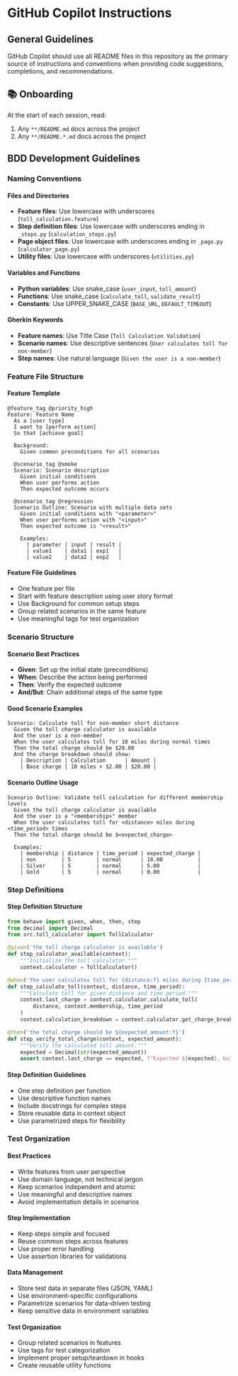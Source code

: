 # GitHub Copilot Instructions

## General Guidelines

GitHub Copilot should use all README files in this repository as the primary source of instructions and conventions when providing code suggestions, completions, and recommendations.

## 📚 Onboarding

At the start of each session, read:
1. Any `**/README.md` docs across the project
2. Any `**/README.*.md` docs across the project

## BDD Development Guidelines

### Naming Conventions

#### Files and Directories
- **Feature files**: Use lowercase with underscores (`toll_calculation.feature`)
- **Step definition files**: Use lowercase with underscores ending in `_steps.py` (`calculation_steps.py`)
- **Page object files**: Use lowercase with underscores ending in `_page.py` (`calculator_page.py`)
- **Utility files**: Use lowercase with underscores (`utilities.py`)

#### Variables and Functions
- **Python variables**: Use snake_case (`user_input`, `toll_amount`)
- **Functions**: Use snake_case (`calculate_toll`, `validate_result`)
- **Constants**: Use UPPER_SNAKE_CASE (`BASE_URL`, `DEFAULT_TIMEOUT`)

#### Gherkin Keywords
- **Feature names**: Use Title Case (`Toll Calculation Validation`)
- **Scenario names**: Use descriptive sentences (`User calculates toll for non-member`)
- **Step names**: Use natural language (`Given the user is a non-member`)

### Feature File Structure

#### Feature Template
```gherkin
@feature_tag @priority_high
Feature: Feature Name
  As a [user type]
  I want to [perform action]
  So that [achieve goal]

  Background:
    Given common preconditions for all scenarios

  @scenario_tag @smoke
  Scenario: Scenario description
    Given initial conditions
    When user performs action
    Then expected outcome occurs

  @scenario_tag @regression
  Scenario Outline: Scenario with multiple data sets
    Given initial conditions with "<parameter>"
    When user performs action with "<input>"
    Then expected outcome is "<result>"

    Examples:
      | parameter | input | result |
      | value1    | data1 | exp1   |
      | value2    | data2 | exp2   |
```

#### Feature File Guidelines
- One feature per file
- Start with feature description using user story format
- Use Background for common setup steps
- Group related scenarios in the same feature
- Use meaningful tags for test organization

### Scenario Structure

#### Scenario Best Practices
- **Given**: Set up the initial state (preconditions)
- **When**: Describe the action being performed
- **Then**: Verify the expected outcome
- **And/But**: Chain additional steps of the same type

#### Good Scenario Examples
```gherkin
Scenario: Calculate toll for non-member short distance
  Given the toll charge calculator is available
  And the user is a non-member
  When the user calculates toll for 10 miles during normal times
  Then the total charge should be $20.00
  And the charge breakdown should show:
    | Description | Calculation      | Amount |
    | Base charge | 10 miles × $2.00 | $20.00 |
```

#### Scenario Outline Usage
```gherkin
Scenario Outline: Validate toll calculation for different membership levels
  Given the toll charge calculator is available
  And the user is a "<membership>" member
  When the user calculates toll for <distance> miles during <time_period> times
  Then the total charge should be $<expected_charge>

  Examples:
    | membership | distance | time_period | expected_charge |
    | non        | 5        | normal      | 10.00           |
    | Silver     | 5        | normal      | 5.00            |
    | Gold       | 5        | normal      | 0.00            |
```

### Step Definitions

#### Step Definition Structure
```python
from behave import given, when, then, step
from decimal import Decimal
from src.toll_calculator import TollCalculator

@given('the toll charge calculator is available')
def step_calculator_available(context):
    """Initialize the toll calculator."""
    context.calculator = TollCalculator()

@when('the user calculates toll for {distance:f} miles during {time_period} times')
def step_calculate_toll(context, distance, time_period):
    """Calculate toll for given distance and time period."""
    context.last_charge = context.calculator.calculate_toll(
        distance, context.membership, time_period
    )
    context.calculation_breakdown = context.calculator.get_charge_breakdown()

@then('the total charge should be ${expected_amount:f}')
def step_verify_total_charge(context, expected_amount):
    """Verify the calculated toll amount."""
    expected = Decimal(str(expected_amount))
    assert context.last_charge == expected, f"Expected ${expected}, but got ${context.last_charge}"
```

#### Step Definition Guidelines
- One step definition per function
- Use descriptive function names
- Include docstrings for complex steps
- Store reusable data in context object
- Use parametrized steps for flexibility

### Test Organization

#### Best Practices
- Write features from user perspective
- Use domain language, not technical jargon
- Keep scenarios independent and atomic
- Use meaningful and descriptive names
- Avoid implementation details in scenarios

#### Step Implementation
- Keep steps simple and focused
- Reuse common steps across features
- Use proper error handling
- Use assertion libraries for validations

#### Data Management
- Store test data in separate files (JSON, YAML)
- Use environment-specific configurations
- Parametrize scenarios for data-driven testing
- Keep sensitive data in environment variables

#### Test Organization
- Group related scenarios in features
- Use tags for test categorization
- Implement proper setup/teardown in hooks
- Create reusable utility functions
